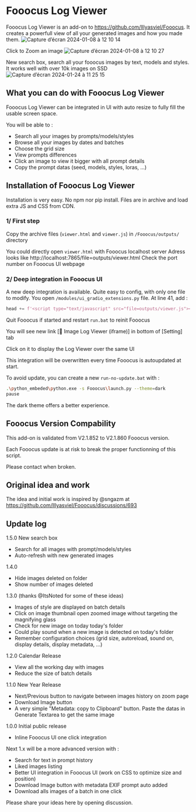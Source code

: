 # **Fooocus Log Viewer**

Fooocus Log Viewer is an add-on to https://github.com/lllyasviel/Fooocus. It creates a powerfull view of all your generated images and how you made them.
![Capture d’écran 2024-01-08 à 12 10 14](https://github.com/toutjavascript/Fooocus-Log-Viewer/assets/30899600/6ef6a842-a473-4d04-aaf7-7507008ef7fc)

Click to Zoom an image
![Capture d’écran 2024-01-08 à 12 10 27](https://github.com/toutjavascript/Fooocus-Log-Viewer/assets/30899600/713ecc47-0cfc-4381-a4c3-49154670f962)

New search box, search all your fooocus images by text, models and styles. It works well with over 10k images on SSD
![Capture d’écran 2024-01-24 à 11 25 15](https://github.com/toutjavascript/Fooocus-Log-Viewer/assets/30899600/c852e805-6957-4cc0-b030-22fa1ca01c5f)


## What you can do with **Fooocus Log Viewer**

Fooocus Log Viewer can be integrated in UI with auto resize to fully fill the usable screen space.

You will be able to :

- Search all your images by prompts/models/styles
- Browse all your images by dates and batches
- Choose the grid size
- View prompts differences
- Click an image to view it bigger with all prompt details
- Copy the prompt datas (seed, models, styles, loras, ...)

## Installation of Fooocus Log Viewer

Installation is very easy. No npm nor pip install. Files are in archive and load extra JS and CSS from CDN.

### 1/ First step

Copy the archive files (`viewer.html` and `viewer.js`) in `/Fooocus/outputs/` directory

You could directly open `viewer.html` with Fooocus localhost server
Adress looks like http://localhost:7865/file=outputs/viewer.html
Check the port number on Fooocus UI webpage

### 2/ Deep integration in Fooocus UI

A new deep integration is available. Quite easy to config, with only one file to modify.
You open `/modules/ui_gradio_extensions.py` file. At line 41, add :

```python
head += f'<script type="text/javascript" src="file=outputs/viewer.js"></script>\n'
```

Quit Fooocus if started and restart `run.bat` to reinit Fooocus

You will see new link [🎥 Image Log Viewer (iframe)] in bottom of [Setting] tab

Click on it to display the Log Viewer over the same UI

This integration will be overwritten every time Fooocus is autoupdated at start.

To avoid update, you can create a new `run-no-update.bat` with :

```bash
.\python_embeded\python.exe -s Fooocus\launch.py --theme=dark
pause
```

The dark theme offers a better experience.

## Fooocus Version Compability

This add-on is validated from V2.1.852 to V2.1.860 Fooocus version.

Each Fooocus update is at risk to break the proper functionning of this script.

Please contact when broken.

## Original idea and work 

The idea and initial work is inspired by @sngazm at https://github.com/lllyasviel/Fooocus/discussions/693


## Update log

1.5.0 New search box
- Search for all images with prompt/models/styles
- Auto-refresh with new generated images

1.4.0 
- Hide images deleted on folder
- Show number of images deleted

1.3.0 (thanks @ItsNoted for some of these ideas)
- Images of style are displayed on batch details
- Click on image thumbnail open zoomed image without targeting the magnifying glass
- Check for new image on today today's folder
- Could play sound when a new image is detected on today's folder
- Remember configuration choices (grid size, autoreload, sound on, display details, display metadata, ...)

1.2.0 Calendar Release
- View all the working day with images
- Reduce the size of batch details

1.1.0 New Year Release
- Next/Previous button to navigate between images history on zoom page
- Download Image button 
- A very simple "Metadata: copy to Clipboard" button. Paste the datas in Generate Textarea to get the same image

1.0.0 Initial public release
- Inline Fooocus UI one click integration


Next 1.x will be a more advanced version with :
- Search for text in prompt history
- Liked images listing
- Better UI integration in Fooocus UI (work on CSS to optimize size and position)
- Download Image button with metadata EXIF prompt auto added
- Download alls images of a batch in one click

Please share your ideas here by opening discussion. 

